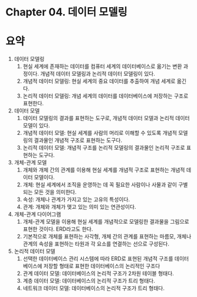 # Chapter 04. 데이터 모델링

# 요약

1. 데이터 모델링
    1. 현실 세계에 존재하는 데이터를 컴퓨터 세계의 데이터베이스로 옮기는 변환 과정이다. 개념적 데이터 모델링과 논리적 데이터 모델링이 있다.
    2. 개념적 데이터 모델링: 현실 세계의 중요 데이터를 추출하여 개념 세계로 옮긴다.
    3. 논리적 데이터 모델링: 개념 세계의 데이터를 데이터베이스에 저장하는 구조로 표현한다.
2. 데이터 모델
    1. 데이터 모델링의 결과를 표현하는 도구로, 개념적 데이터 모델과 논리적 데이터 모델이 있다.
    2. 개념적 데이터 모델: 현실 세계를 사람의 머리로 이해할 수 있도록 개념적 모델링의 결과물인 개념적 구조로 표현하는 도구다.
    3. 논리적 데이터 모델: 개념적 구조를 논리적 모델링의 결과물인 논리적 구조로 표현하는 도구다.
3. 개체-관계 모델
    1. 개체와 개체 간의 관계를 이용해 현실 세계를 개념적 구조로 표현하는 개념적 데이터 모델이다.
    2. 개체: 현실 세계에서 조직을 운영하는 데 꼭 필요한 사람이나 사물과 같이 구별되는 모든 것을 의미한다.
    3. 속성: 개체나 관계가 가지고 있는 고유의 특성이다.
    4. 관계: 개체와 개체가 맺고 있는 의미 있는 연관성이다.
4. 개체-관계 다이어그램
    1. 개체-관계 모델을 이용해 현실 세계를 개념적으로 모델링한 결과물을 그림으로 표현한 것이다. ERD라고도 한다.
    2. 기본적으로 개체를 표현하는 사각형, 개체 간의 관계를 표현하는 마름모, 개체나 관계의 속성을 표현하는 타원과 각 요소를 연결하는 선으로 구성된다.
5. 논리적 데이터 모델
    1. 선택한 데이터베이스 관리 시스템에 따라 ERD로 표현된 개념적 구조를 데이터베이스에 저장할 형태로 표현한 데이터베이스의 논리적인 구조다
    2. 관계 데이터 모델: 데이터베이스의 논리적 구조가 2차원 테이블 형태다.
    3. 계층 데이터 모델: 데이터베이스의 논리적 구조가 트리 형태다.
    4. 네트워크 데이터 모델: 데이터베이스의 논리적 구조가 트리 형태다.
